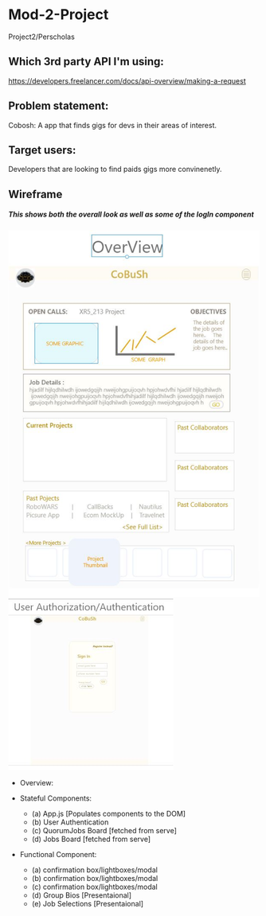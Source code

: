 # Mod-2-Project
Project2/Perscholas

## Which 3rd party API I'm using:
https://developers.freelancer.com/docs/api-overview/making-a-request



## Problem statement:
Cobosh: A app that finds gigs for devs in their areas of interest. 

## Target users:
Developers that are looking to find paids gigs more convinenetly.

## Wireframe
##### This shows both the overall look as well as some of the logIn component
![Overview](images/overview.JPG)
![User Authentication](images/oauth.JPG)


* Overview:
- Stateful Components:
    - (a) App.js [Populates components to the DOM]
    - (b) User Authentication
    - (c) QuorumJobs Board [fetched from serve]
    - (d) Jobs Board [fetched from serve]


- Functional Component:
    - (a) confirmation box/lightboxes/modal
    - (b) confirmation box/lightboxes/modal
    - (c) confirmation box/lightboxes/modal
    - (d) Group Bios [Presentaional]
    - (e) Job Selections [Presentaional]
